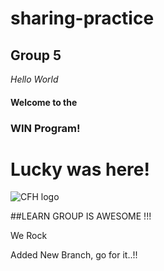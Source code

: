 # sharing-practice
## Group 5

_Hello World_

#### Welcome to the
### WIN Program!

# Lucky was here!

![CFH logo](https://3chxux42u1m943cnnj18o850-wpengine.netdna-ssl.com/wp-content/themes/cfh/assets/img/logo.svg)

##LEARN GROUP IS AWESOME !!!

We Rock

Added New Branch, go for it..!!
